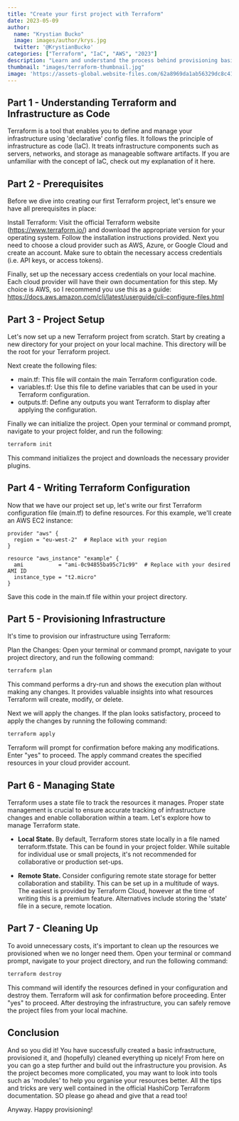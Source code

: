 ```yaml
---
title: "Create your first project with Terraform"
date: 2023-05-09
author: 
  name: "Krystian Bucko"
  image: images/author/krys.jpg
  twitter: '@KrystianBucko'
categories: ["Terraform", "IaC", "AWS", "2023"]
description: "Learn and understand the process behind provisioning basic IaC with Terraform."
thumbnail: "images/terraform-thumbnail.jpg"
image: 'https://assets-global.website-files.com/62a8969da1ab56329dc8c41e/6413f8a11251e370fb5b404d_Hashicorp%20Certified%20Terraform%20Associate%201.png' 
---
```



## Part 1 - Understanding Terraform and Infrastructure as Code
Terraform is a tool that enables you to define and manage your infrastructure using 'declarative' config files. It follows the principle of infrastructure as code (IaC). It treats infrastructure components such as servers, networks, and storage as manageable software artifacts. If you are unfamiliar with the concept of IaC, check out my explanation of it here. 
<!-- add link to other blog post -->
## Part 2 - Prerequisites
Before we dive into creating our first Terraform project, let's ensure we have all prerequisites in place:

Install Terraform: Visit the official Terraform website (https://www.terraform.io/) and download the appropriate version for your operating system. Follow the installation instructions provided. Next you need to choose a cloud provider such as AWS, Azure, or Google Cloud and create an account. Make sure to obtain the necessary access credentials (i.e. API keys, or access tokens).

Finally, set up the necessary access credentials on your local machine. Each cloud provider will have their own documentation for this step. My choice is AWS, so I recommend you use this as a guide: https://docs.aws.amazon.com/cli/latest/userguide/cli-configure-files.html

## Part 3 - Project Setup

Let's now set up a new Terraform project from scratch. Start by creating a new directory for your project on your local machine. This directory will be the root for your Terraform project.

Next create the following files:
- main.tf: This file will contain the main Terraform configuration code.
- variables.tf: Use this file to define variables that can be used in your Terraform configuration.
- outputs.tf: Define any outputs you want Terraform to display after applying the configuration.

Finally we can initialize the project. Open your terminal or command prompt, navigate to your project folder, and run the following:

```bash
terraform init
```
This command initializes the project and downloads the necessary provider plugins.

## Part 4 - Writing Terraform Configuration
Now that we have our project set up, let's write our first Terraform configuration file (main.tf) to define resources. For this example, we'll create an AWS EC2 instance:

```hcl
provider "aws" {
  region = "eu-west-2"  # Replace with your region
}

resource "aws_instance" "example" {
  ami           = "ami-0c94855ba95c71c99"  # Replace with your desired AMI ID
  instance_type = "t2.micro"
}
```
Save this code in the main.tf file within your project directory.

## Part 5 - Provisioning Infrastructure
It's time to provision our infrastructure using Terraform:

Plan the Changes: Open your terminal or command prompt, navigate to your project directory, and run the following command:

```bash
terraform plan
```

This command performs a dry-run and shows the execution plan without making any changes. It provides valuable insights into what resources Terraform will create, modify, or delete.

Next we will apply the changes. If the plan looks satisfactory, proceed to apply the changes by running the following command:

```bash
terraform apply
```
Terraform will prompt for confirmation before making any modifications. Enter "yes" to proceed. The apply command creates the specified resources in your cloud provider account.

## Part 6 - Managing State
Terraform uses a state file to track the resources it manages. Proper state management is crucial to ensure accurate tracking of infrastructure changes and enable collaboration within a team. Let's explore how to manage Terraform state.

- <strong>Local State.</strong> By default, Terraform stores state locally in a file named terraform.tfstate. This can be found in your project folder. While suitable for individual use or small projects, it's not recommended for collaborative or production set-ups.

- <strong>Remote State.</strong> Consider configuring remote state storage for better collaboration and stability. This can be set up in a multitude of ways. The easiest is provided by Terraform Cloud, however at the time of writing this is a premium feature. Alternatives include storing the 'state' file in a secure, remote location. 

## Part 7 - Cleaning Up
To avoid unnecessary costs, it's important to clean up the resources we provisioned when we no longer need them. Open your terminal or command prompt, navigate to your project directory, and run the following command:

```bash
terraform destroy
```

This command will identify the resources defined in your configuration and destroy them. Terraform will ask for confirmation before proceeding. Enter "yes" to proceed. After destroying the infrastructure, you can safely remove the project files from your local machine.

## Conclusion

And so you did it! You have successfully created a basic infrastructure, provisioned it, and (hopefully) cleaned everything up nicely! From here on you can go a step further and build out the infrastructure you provision. As the project becomes more complicated, you may want to look into tools such as 'modules' to help you organise your resources better. All the tips and tricks are very well contained in the official HashiCorp Terraform documentation. SO please go ahead and give that a read too!
<!-- Insert link to terraform documentation. -->
Anyway. Happy provisioning!

